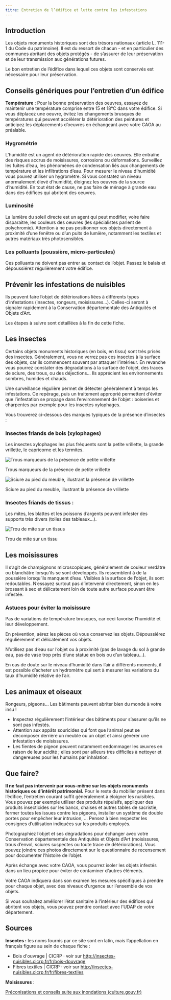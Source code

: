 ```yaml
---
titre: Entretien de l’édifice et lutte contre les infestations
---
```


## Introduction

Les objets monuments historiques sont des trésors nationaux (article L. 111-1 du Code du patrimoine).
Il est du ressort de chacun - et en particulier des communes abritant des objets protégés - de s’assurer de leur préservation et de leur transmission aux générations futures.

Le bon entretien de l’édifice dans lequel ces objets sont conservés est nécessaire pour leur préservation.

## Conseils génériques pour l’entretien d’un édifice

**Température** : Pour la bonne préservation des oeuvres, essayez de maintenir une température comprise entre 15 et 18°C dans votre édifice.
Si vous déplacez une oeuvre, évitez les changements brusques de températures qui peuvent accélérer la détérioration des peintures et anticipez les déplacements d’oeuvres en échangeant avec votre CAOA au préalable.

### Hygrométrie

L’humidité est un agent de détérioration rapide des oeuvres.
Elle entraîne des risques accrus de moisissures, corrosions ou déformations.
Surveillez les fuites d’eau, les phénomènes de condensation liés aux changements de température et les infiltrations d’eau.
Pour mesurer le niveau d’humidité vous pouvez utiliser un hygromètre.
Si vous constatez un niveau anormalement élevé d’humidité, éloignez les oeuvres de la source d’humidité.
En tout état de cause, ne pas faire de ménage à grande eau dans des édifices qui abritent des oeuvres.

### Luminosité
La lumière du soleil directe est un agent qui peut modifier, voire faire disparaitre, les couleurs des oeuvres (les spécialistes parlent de polychromie).
Attention à ne pas positionner vos objets directement à proximité d’une fenêtre ou d’un puits de lumière, notamment les textiles et autres matériaux très photosensibles.

### Les polluants (poussière, micro-particules)

Ces polluants ne doivent pas entrer au contact de l’objet.
Passez le balais et dépoussiérez régulièrement votre édifice.

## Prévenir les infestations de nuisibles

Ils peuvent faire l’objet de détériorations liées à différents types d’infestations (insectes, rongeurs, moisissures…).
Celles-ci seront à signaler rapidement à la Conservation départementale des Antiquités et Objets d’Art.

Les étapes à suivre sont détaillées à la fin de cette fiche.

## Les insectes

Certains objets monuments historiques (en bois, en tissu) sont très prisés des insectes.
Généralement, vous ne verrez pas ces insectes à la surface des objets, car ils commencent souvent par attaquer l’intérieur.
En revanche vous pourrez constater des dégradations à la surface de l’objet, des traces de sciure, des trous, ou des déjections…
Ils apprécient les environnements sombres, humides et chauds.

Une surveillance régulière permet de détecter généralement à temps les infestations.
Ce repérage, puis un traitement approprié permettent d’éviter que l’infestation se propage dans l’environnement de l’objet : boiseries et charpentes par exemple pour les insectes xylophages.

Vous trouverez ci-dessous des marques typiques de la présence d’insectes :

### Insectes friands de bois (xylophages)

Les insectes xylophages les plus fréquents sont la petite vrillette, la grande vrillette, le capricorne et les termites.

![Trous marqueurs de la présence de petite vrillette](/contenus/fiches/images/vrillette-trous.jpg)

Trous marqueurs de la présence de petite vrillette

![Sciure au pied du meuble, illustrant la présence de vrillette](/contenus/fiches/images/vrillette-sciure.jpg)

Sciure au pied du meuble, illustrant la présence de vrillette

### Insectes friands de tissus :

Les mites, les blattes et les poissons d’argents peuvent infester des supports très divers (toiles des tableaux…).

![Trou de mite sur un tissus](/contenus/fiches/images/mite-trou-tissu.jpg)

Trou de mite sur un tissu

## Les moisissures

Il s’agit de champignons microscopiques, généralement de couleur verdâtre ou blanchâtre lorsqu’ils se sont développés.
Ils ressemblent à de la poussière lorsqu’ils manquent d’eau.
Visibles à la surface de l’objet, ils sont redoutables.
N’essayez surtout pas d’intervenir directement, sinon en les brossant à sec et délicatement loin de toute autre surface pouvant être infestée.

### Astuces pour éviter la moisissure

Pas de variations de température brusques, car ceci favorise l’humidité et leur développement.

En prévention, aérez les pièces où vous conservez les objets.
Dépoussiérez régulièrement et délicatement vos objets.

N’utilisez pas d’eau sur l’objet ou à proximité (pas de lavage du sol à grande eau, pas de vase trop près d’une statue en bois ou d’un tableau…).

En cas de doute sur le niveau d’humidité dans l’air à différents moments, il est possible d’acheter un hydromètre qui sert à mesurer les variations du taux d’humidité relative de l’air.

## Les animaux et oiseaux

Rongeurs, pigeons… Les bâtiments peuvent abriter bien du monde à votre insu !

- Inspectez régulièrement l’intérieur des bâtiments pour s’assurer qu’ils ne sont pas infestés.
- Attention aux appâts souricides qui font que l’animal peut se décomposer derrière un meuble ou un objet et ainsi générer une infestation de moisissures.
- Les fientes de pigeon peuvent notamment endommager les œuvres en raison de leur acidité ; elles sont par ailleurs très difficiles à nettoyer et dangereuses pour les humains par inhalation.

## Que faire?

**Il ne faut pas intervenir par vous-même sur les objets monuments historiques ou d’intérêt patrimonial.**
Pour le reste du mobilier présent dans l’édifice, l’entretien courant suffit généralement à éloigner les nuisibles.
Vous pouvez par exemple utiliser des produits répulsifs, appliquer des produits insecticides sur les bancs, chaises et autres tables de sacristie, fermer toutes les issues contre les pigeons, installer un système de double portes pour empêcher leur intrusion, … Pensez à bien respecter les consignes d’utilisation indiquées sur les produits employés.

Photographiez l’objet et ses dégradations pour échanger avec votre Conservation départementale des Antiquités et Objets d’Art (moisissures, trous d’envol, sciures suspectes ou toute trace de détériorations).
Vous pouvez joindre ces photos directement sur le questionnaire de recensement pour documenter l’histoire de l’objet.

Après échange avec votre CAOA, vous pourrez isoler les objets infestés dans un lieu propice pour éviter de contaminer d’autres éléments.

Votre CAOA indiquera dans son examen les mesures spécifiques à prendre pour chaque objet, avec des niveaux d’urgence sur l’ensemble de vos objets.

Si vous souhaitez améliorer l’état sanitaire à l’intérieur des édifices qui abritent vos objets, vous pouvez prendre contact avec l’UDAP de votre département.


## Sources

**Insectes :** les noms fournis par ce site sont en latin, mais l’appellation en français figure au sein de chaque fiche :

- Bois d'ouvrage | CICRP · voir sur http://insectes-nuisibles.cicrp.fr/fr/bois-douvrage
- Fibres textiles | CICRP ·  voir sur http://insectes-nuisibles.cicrp.fr/fr/fibres-textiles

**Moisissures** :

[Préconisations et conseils suite aux inondations (culture.gouv.fr)](https://www.culture.gouv.fr/Regions/Drac-Hauts-de-France/Actualites/Preconisations-et-conseils-suite-aux-inondations)
